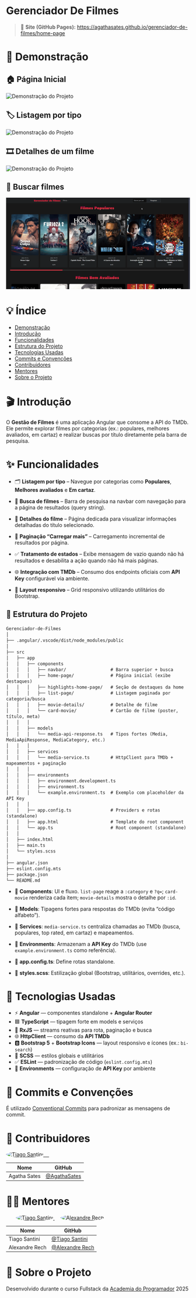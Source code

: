 # Gerenciador De Filmes

> 🔗 **Site (GitHub Pages):** https://agathasates.github.io/gerenciador-de-filmes/home-page

# 📌 Demonstração

## 🏠 Página Inicial

![Demonstração do Projeto](./public/home-page.gif)

## 🏷️ Listagem por tipo

![Demonstração do Projeto](./public/listing.gif)

## 🎞️ Detalhes de um filme

![Demonstração do Projeto](./public/details.gif)

## 🔎 Buscar filmes

![Demonstração do Projeto](./public/search.gif)

# 💡 Índice

- [Demonstração](#-demonstração)
- [Introdução](#-introdução)
- [Funcionalidades](#-funcionalidades)
- [Estrutura do Projeto](#-estrutura-do-projeto)
- [Tecnologias Usadas](#-tecnologias-usadas)
- [Commits e Convenções](#-commits-e-convenções)
- [Contribuidores](#-contribuidores)
- [Mentores](#-mentores)
- [Sobre o Projeto](#-sobre-o-projeto)

# 🎬 Introdução

O **Gestão de Filmes** é uma aplicação Angular que consome a API do TMDb.
Ele permite explorar filmes por categorias (ex.: populares, melhores avaliados, em cartaz) e realizar buscas por título diretamente pela barra de pesquisa.

# ✨ Funcionalidades

- 🗂️ **Listagem por tipo** – Navegue por categorias como **Populares**, **Melhores avaliados** e **Em cartaz**.

- 🔎 **Busca de filmes** – Barra de pesquisa na navbar com navegação para a página de resultados (query string).

- 📄 **Detalhes do filme** – Página dedicada para visualizar informações detalhadas do título selecionado.

- 📑 **Paginação “Carregar mais”** – Carregamento incremental de resultados por página.

- ✅ **Tratamento de estados** – Exibe mensagem de vazio quando não há resultados e desabilita a ação quando não há mais páginas.

- 🌐 **Integração com TMDb** – Consumo dos endpoints oficiais com **API Key** configurável via ambiente.

- 📱 **Layout responsivo** – Grid responsivo utilizando utilitários do Bootstrap.

## 🧱 Estrutura do Projeto

```text
Gerenciador-de-Filmes
│
├── .angular/.vscode/dist/node_modules/public
│
├── src
│   ├── app
│   │   ├── components
│   │   │   ├── navbar/                 # Barra superior + busca
│   │   │   ├── home-page/              # Página inicial (exibe destaques)
│   │   │   ├── highlights-home-page/   # Seção de destaques da home
│   │   │   ├── list-page/              # Listagem paginada por categoria/busca
│   │   │   ├── movie-details/          # Detalhe de filme
│   │   │   └── card-movie/             # Cartão de filme (poster, título, meta)
│   │   │
│   │   ├── models
│   │   │   └── media-api-response.ts   # Tipos fortes (Media, MediaApiResponse, MediaCategory, etc.)
│   │   │
│   │   ├── services
│   │   │   └── media-service.ts        # HttpClient para TMDb + mapeamentos + paginação
│   │   │
│   │   ├── environments
│   │   │   ├── environment.development.ts
│   │   │   ├── environment.ts
│   │   │   └── example.environment.ts  # Exemplo com placeholder da API Key
│   │   │
│   │   ├── app.config.ts               # Providers e rotas (standalone)
│   │   ├── app.html                    # Template do root component
│   │   └── app.ts                      # Root component (standalone)
│   │
│   ├── index.html
│   ├── main.ts
│   └── styles.scss
│
├── angular.json
├── eslint.config.mts
├── package.json
└── README.md
```

- 🧩 **Components**: UI e fluxo. `list-page` reage a `:category` e `?q=`; `card-movie` renderiza cada item; `movie-details` mostra o detalhe por `:id`.

- 🧠 **Models**: Tipagens fortes para respostas do TMDb (evita “código alfabeto”).

- 🔌 **Services**: `media-service.ts` centraliza chamadas ao TMDb (busca, populares, top rated, em cartaz) e mapeamentos.

- 🔐 **Environments**: Armazenam a **API Key** do TMDb (use `example.environment.ts` como referência).

- 🧭 **app.config.ts**: Define rotas standalone.

- 🎨 **styles.scss**: Estilização global (Bootstrap, utilitários, overrides, etc.).

# 🔧 Tecnologias Usadas

- ⚡ **Angular** — componentes standalone + **Angular Router**
- 🟦 **TypeScript** — tipagem forte em models e serviços
- 🔁 **RxJS** — streams reativas para rota, paginação e busca
- 🌐 **HttpClient** — consumo da **API TMDb**
- 🅱️ **Bootstrap 5** + **Bootstrap Icons** — layout responsivo e ícones (ex.: `bi-search`)
- 🎨 **SCSS** — estilos globais e utilitários
- ✅ **ESLint** — padronização de código (`eslint.config.mts`)
- 🔑 **Environments** — configuração de **API Key** por ambiente

# 🧠 Commits e Convenções

É utilizado [Conventional Commits](https://www.conventionalcommits.org/pt-br/v1.0.0/) para padronizar as mensagens de commit.

# 👥 Contribuidores

<p align="left">
  <a href="https://github.com/AgathaSates">
    <img src="https://github.com/AgathaSates.png" width="100" style="border-radius: 50%;" alt="Tiago Santini"/>
    &nbsp;&nbsp;&nbsp;
  </a>
</p>

| Nome         | GitHub                                         |
| ------------ | ---------------------------------------------- |
| Agatha Sates | [@AgathaSates](https://github.com/AgathaSates) |

# 👨‍🏫 Mentores

<p align="left" style="margin-left: 27px;">
  <a href="https://github.com/tiagosantini">
    <img src="https://github.com/tiagosantini.png" width="100" style="border-radius: 50%;" alt="Tiago Santini"/>
  </a>
  &nbsp;&nbsp;&nbsp;
  <a href="https://github.com/alexandre-rech-lages">
    <img src="https://github.com/alexandre-rech-lages.png" width="100" style="border-radius: 50%;" alt="Alexandre Rech"/>
  </a>
</p>

| Nome           | GitHub                                                     |
| -------------- | ---------------------------------------------------------- |
| Tiago Santini  | [@Tiago Santini](https://github.com/tiagosantini)          |
| Alexandre Rech | [@Alexandre Rech](https://github.com/alexandre-rech-lages) |

# 🏫 Sobre o Projeto

Desenvolvido durante o curso Fullstack da [Academia do Programador](https://academiadoprogramador.net) 2025

